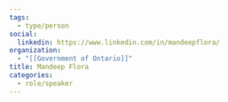 ```yaml
---
tags:
  - type/person
social:
  linkedin: https://www.linkedin.com/in/mandeepflora/
organization:
  - "[[Government of Ontario]]"
title: Mandeep Flora
categories:
  - role/speaker
---
```


